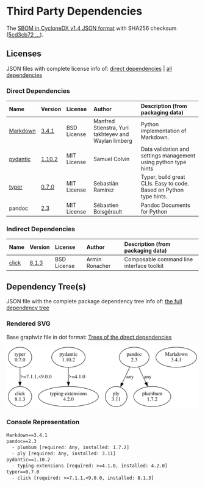 # Third Party Dependencies

<!--[[[fill sbom_sha256()]]]-->
The [SBOM in CycloneDX v1.4 JSON format](https://github.com/sthagen/pilli/blob/default/sbom.json) with SHA256 checksum ([5cd3cb72 ...](https://raw.githubusercontent.com/sthagen/pilli/default/sbom.json.sha256 "sha256:5cd3cb72153d6801c346ae201ed32abf1eb7a22d63666fd860114bbf2fe83e31")).
<!--[[[end]]] (checksum: 370bb0948870f72b30d3b273d3c08b90)-->
## Licenses 

JSON files with complete license info of: [direct dependencies](direct-dependency-licenses.json) | [all dependencies](all-dependency-licenses.json)

### Direct Dependencies

<!--[[[fill direct_dependencies_table()]]]-->
| Name                                             | Version                                             | License     | Author                                               | Description (from packaging data)                                  |
|:-------------------------------------------------|:----------------------------------------------------|:------------|:-----------------------------------------------------|:-------------------------------------------------------------------|
| [Markdown](https://Python-Markdown.github.io/)   | [3.4.1](https://pypi.org/project/Markdown/3.4.1/)   | BSD License | Manfred Stienstra, Yuri takhteyev and Waylan limberg | Python implementation of Markdown.                                 |
| [pydantic](https://github.com/pydantic/pydantic) | [1.10.2](https://pypi.org/project/pydantic/1.10.2/) | MIT License | Samuel Colvin                                        | Data validation and settings management using python type hints    |
| [typer](https://github.com/tiangolo/typer)       | [0.7.0](https://pypi.org/project/typer/0.7.0/)      | MIT License | Sebastián Ramírez                                    | Typer, build great CLIs. Easy to code. Based on Python type hints. |
| pandoc                                           | [2.3](https://pypi.org/project/pandoc/2.3/)         | MIT License | Sébastien Boisgérault                                | Pandoc Documents for Python                                        |
<!--[[[end]]] (checksum: 0d14a0e25a5910c89dcbe477490f5787)-->

### Indirect Dependencies

<!--[[[fill indirect_dependencies_table()]]]-->
| Name                                          | Version                                        | License     | Author         | Description (from packaging data)         |
|:----------------------------------------------|:-----------------------------------------------|:------------|:---------------|:------------------------------------------|
| [click](https://palletsprojects.com/p/click/) | [8.1.3](https://pypi.org/project/click/8.1.3/) | BSD License | Armin Ronacher | Composable command line interface toolkit |
<!--[[[end]]] (checksum: dc3a866a7aa3332404bde3da87727cb9)-->

## Dependency Tree(s)

JSON file with the complete package dependency tree info of: [the full dependency tree](package-dependency-tree.json)

### Rendered SVG

Base graphviz file in dot format: [Trees of the direct dependencies](package-dependency-tree.dot.txt)

<img src="./package-dependency-tree.svg" alt="Trees of the direct dependencies" title="Trees of the direct dependencies"/>

### Console Representation

<!--[[[fill dependency_tree_console_text()]]]-->
````console
Markdown==3.4.1
pandoc==2.3
  - plumbum [required: Any, installed: 1.7.2]
  - ply [required: Any, installed: 3.11]
pydantic==1.10.2
  - typing-extensions [required: >=4.1.0, installed: 4.2.0]
typer==0.7.0
  - click [required: >=7.1.1,<9.0.0, installed: 8.1.3]
````
<!--[[[end]]] (checksum: 27f15a772054f9a6987795ad16098d48)-->
